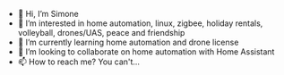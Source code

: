 - 👋 Hi, I’m Simone
- 👀 I’m interested in home automation, linux, zigbee, holiday rentals, volleyball, drones/UAS, peace and friendship
- 🌱 I’m currently learning home automation and drone license
- 💞️ I’m looking to collaborate on home automation with Home Assistant
- 📫 How to reach me? You can't...

<!---
simone-veneziano/simone-veneziano is a ✨ special ✨ repository because its `README.md` (this file) appears on your GitHub profile.
You can click the Preview link to take a look at your changes.
--->
